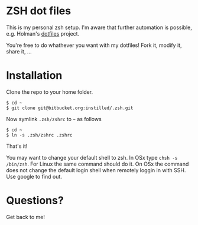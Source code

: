 # ZSH dot files

This is my personal zsh setup. I'm aware that further automation is possible, e.g. Holman's 
[dotfiles][url_holman] project.

You're free to do whathever you want with my dotfiles! Fork it, modify it, share it, ...

[url_holman]: http://zachholman.com/2010/08/dotfiles-are-meant-to-be-forked/

# Installation
Clone the repo to your home folder.

    $ cd ~
    $ git clone git@bitbucket.org:instilled/.zsh.git

Now symlink `.zsh/zshrc` to `~` as follows

    $ cd ~
    $ ln -s .zsh/zshrc .zshrc

That's it!

You may want to change your default shell to zsh. In OSx type `chsh -s /bin/zsh`. For Linux the same command should do it.
On OSx the command does not change the default login shell when remotely loggin in with SSH. Use google to find out.

# Questions?
Get back to me!
